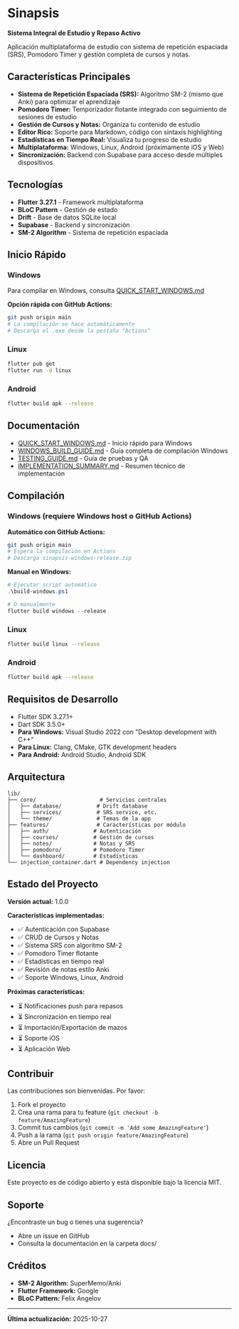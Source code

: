 # Sinapsis

**Sistema Integral de Estudio y Repaso Activo**

Aplicación multiplataforma de estudio con sistema de repetición espaciada (SRS), Pomodoro Timer y gestión completa de cursos y notas.

## Características Principales

- **Sistema de Repetición Espaciada (SRS):** Algoritmo SM-2 (mismo que Anki) para optimizar el aprendizaje
- **Pomodoro Timer:** Temporizador flotante integrado con seguimiento de sesiones de estudio
- **Gestión de Cursos y Notas:** Organiza tu contenido de estudio
- **Editor Rico:** Soporte para Markdown, código con sintaxis highlighting
- **Estadísticas en Tiempo Real:** Visualiza tu progreso de estudio
- **Multiplataforma:** Windows, Linux, Android (próximamente iOS y Web)
- **Sincronización:** Backend con Supabase para acceso desde múltiples dispositivos

## Tecnologías

- **Flutter 3.27.1** - Framework multiplataforma
- **BLoC Pattern** - Gestión de estado
- **Drift** - Base de datos SQLite local
- **Supabase** - Backend y sincronización
- **SM-2 Algorithm** - Sistema de repetición espaciada

## Inicio Rápido

### Windows

Para compilar en Windows, consulta [QUICK_START_WINDOWS.md](QUICK_START_WINDOWS.md)

**Opción rápida con GitHub Actions:**
```bash
git push origin main
# La compilación se hace automáticamente
# Descarga el .exe desde la pestaña "Actions"
```

### Linux

```bash
flutter pub get
flutter run -d linux
```

### Android

```bash
flutter build apk --release
```

## Documentación

- [QUICK_START_WINDOWS.md](QUICK_START_WINDOWS.md) - Inicio rápido para Windows
- [WINDOWS_BUILD_GUIDE.md](WINDOWS_BUILD_GUIDE.md) - Guía completa de compilación Windows
- [TESTING_GUIDE.md](TESTING_GUIDE.md) - Guía de pruebas y QA
- [IMPLEMENTATION_SUMMARY.md](IMPLEMENTATION_SUMMARY.md) - Resumen técnico de implementación

## Compilación

### Windows (requiere Windows host o GitHub Actions)

**Automático con GitHub Actions:**
```bash
git push origin main
# Espera la compilación en Actions
# Descarga sinapsis-windows-release.zip
```

**Manual en Windows:**
```powershell
# Ejecutar script automático
.\build-windows.ps1

# O manualmente
flutter build windows --release
```

### Linux

```bash
flutter build linux --release
```

### Android

```bash
flutter build apk --release
```

## Requisitos de Desarrollo

- Flutter SDK 3.27.1+
- Dart SDK 3.5.0+
- **Para Windows:** Visual Studio 2022 con "Desktop development with C++"
- **Para Linux:** Clang, CMake, GTK development headers
- **Para Android:** Android Studio, Android SDK

## Arquitectura

```
lib/
├── core/                    # Servicios centrales
│   ├── database/           # Drift database
│   ├── services/           # SRS service, etc.
│   └── theme/              # Temas de la app
├── features/               # Características por módulo
│   ├── auth/              # Autenticación
│   ├── courses/           # Gestión de cursos
│   ├── notes/             # Notas y SRS
│   ├── pomodoro/          # Pomodoro Timer
│   └── dashboard/         # Estadísticas
└── injection_container.dart # Dependency injection
```

## Estado del Proyecto

**Versión actual:** 1.0.0

**Características implementadas:**
- ✅ Autenticación con Supabase
- ✅ CRUD de Cursos y Notas
- ✅ Sistema SRS con algoritmo SM-2
- ✅ Pomodoro Timer flotante
- ✅ Estadísticas en tiempo real
- ✅ Revisión de notas estilo Anki
- ✅ Soporte Windows, Linux, Android

**Próximas características:**
- ⏳ Notificaciones push para repasos
- ⏳ Sincronización en tiempo real
- ⏳ Importación/Exportación de mazos
- ⏳ Soporte iOS
- ⏳ Aplicación Web

## Contribuir

Las contribuciones son bienvenidas. Por favor:

1. Fork el proyecto
2. Crea una rama para tu feature (`git checkout -b feature/AmazingFeature`)
3. Commit tus cambios (`git commit -m 'Add some AmazingFeature'`)
4. Push a la rama (`git push origin feature/AmazingFeature`)
5. Abre un Pull Request

## Licencia

Este proyecto es de código abierto y está disponible bajo la licencia MIT.

## Soporte

¿Encontraste un bug o tienes una sugerencia?
- Abre un issue en GitHub
- Consulta la documentación en la carpeta docs/

## Créditos

- **SM-2 Algorithm:** SuperMemo/Anki
- **Flutter Framework:** Google
- **BLoC Pattern:** Felix Angelov

---

**Última actualización:** 2025-10-27
